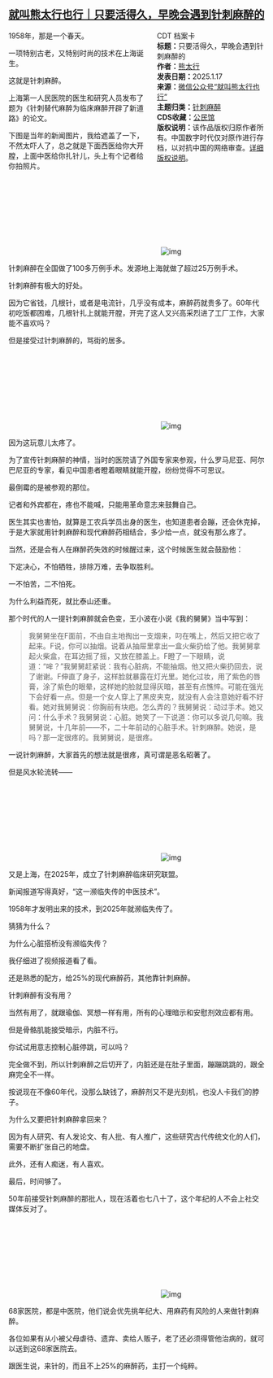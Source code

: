 <!--1737125398000-->
[就叫熊太行也行｜只要活得久，早晚会遇到针刺麻醉的](https://chinadigitaltimes.net/chinese/715147.html)
------

<div style="width:42%;float:right;padding-left:20px"><div class="su-spoiler su-spoiler-style-fancy su-spoiler-icon-chevron-circle su-spoiler-closed" data-scroll-offset="0" data-anchor-in-url="no"><div class="su-spoiler-title" tabindex="0" role="button"><span class="su-spoiler-icon"></span>CDT 档案卡</div><div class="su-spoiler-content su-u-clearfix su-u-trim"><strong>标题：</strong>只要活得久，早晚会遇到针刺麻醉的<br><strong>作者：</strong><a href="https://chinadigitaltimes.net/space/就叫熊太行也行" target="_blank">熊太行</a><br><strong>发表日期：</strong>2025.1.17<br><strong>来源：</strong><a href="https://web.archive.org/web/https://mp.weixin.qq.com/s/NlbKPWR1UyKRwMguxwGBBA" target="_blank">微信公众号“就叫熊太行也行”</a><br><strong>主题归类：</strong><a href="https://chinadigitaltimes.net/space/针刺麻醉" target="_blank">针刺麻醉</a><br><strong>CDS收藏：</strong><a href="https://chinadigitaltimes.net/space/%E5%85%AC%E6%B0%91%E9%A6%86" target="_blank" rel="noopener">公民馆</a><br><strong>版权说明：</strong>该作品版权归原作者所有。中国数字时代仅对原作进行存档，以对抗中国的网络审查。<a href="https://chinadigitaltimes.net/chinese/copyright">详细版权说明</a>。</div></div></div><p>1958年，那是一个春天。</p><p>一项特别古老，又特别时尚的技术在上海诞生。</p><p>这就是针刺麻醉。</p><p>上海第一人民医院的医生和研究人员发布了题为《针刺替代麻醉为临床麻醉开辟了新道路》的论文。</p><p>下图是当年的新闻图片，我给遮盖了一下，不然太吓人了，总之就是下面西医给你大开膛，上面中医给你扎针儿，头上有个记者给你拍照片。</p><p><img decoding="async" src="data:image/svg+xml,%3Csvg%20xmlns='http://www.w3.org/2000/svg'%20viewBox='0%200%200%200'%3E%3C/svg%3E" alt="img" data-lazy-src="https://chinadigitaltimes.net/chinese/files/2025/01/post-715147-678a1fa65b870."><noscript><img decoding="async" src="https://chinadigitaltimes.net/chinese/files/2025/01/post-715147-678a1fa65b870." alt="img"></noscript></p><p>针刺麻醉在全国做了100多万例手术。发源地上海就做了超过25万例手术。</p><p>针刺麻醉有极大的好处。</p><p>因为它省钱，几根针，或者是电流针，几乎没有成本，麻醉药就贵多了。60年代初吃饭都困难，几根针扎上就能开膛，开完了这人又兴高采烈进了工厂工作，大家能不喜欢吗？</p><p>但是接受过针刺麻醉的，骂街的居多。</p><p><img decoding="async" src="data:image/svg+xml,%3Csvg%20xmlns='http://www.w3.org/2000/svg'%20viewBox='0%200%200%200'%3E%3C/svg%3E" alt="img" data-lazy-src="https://chinadigitaltimes.net/chinese/files/2025/01/post-715147-678a1fa662685."><noscript><img decoding="async" src="https://chinadigitaltimes.net/chinese/files/2025/01/post-715147-678a1fa662685." alt="img"></noscript></p><p>因为这玩意儿太疼了。</p><p>为了宣传针刺麻醉的神情，当时的医院请了外国专家来参观，什么罗马尼亚、阿尔巴尼亚的专家，看见中国患者瞪着眼睛就能开膛，纷纷觉得不可思议。</p><p>最倒霉的是被参观的那位。</p><p>记者和外宾都在，疼也不能喊，只能用革命意志来鼓舞自己。</p><p>医生其实也害怕，就算是工农兵学员出身的医生，也知道患者会蹦，还会休克掉，于是大家就用针刺麻醉和现代麻醉药相结合，多少给一点，就没有那么疼了。</p><p>当然，还是会有人在麻醉药失效的时候醒过来，这个时候医生就会鼓励他：</p><p>下定决心，不怕牺牲，排除万难，去争取胜利。</p><p>一不怕苦，二不怕死。</p><p>为什么利益而死，就比泰山还重。</p><p>那个时代的人一提针刺麻醉就会色变，王小波在小说《我的舅舅》当中写到：</p><blockquote><p>我舅舅坐在F面前，不由自主地掏出一支烟来，叼在嘴上，然后又把它收了起来。F说，你可以抽烟。说着从抽屉里拿出一盒火柴扔给了他。我舅舅拿起火柴盒，在耳边摇了摇，又放在膝盖上。F瞪了一下眼睛，说道：“哞？”我舅舅赶紧说：我有心脏病，不能抽烟。他又把火柴扔回去，说了谢谢。F伸直了身子，这样脸就暴露在灯光里。她化过妆，用了紫色的唇膏，涂了紫色的眼晕，这样她的脸就显得灰暗，甚至有点憔悴。可能在强光下会好看一点。但是一个女人穿上了黑皮夹克，就没有人会注意她好看不好看。她对我舅舅说：你胸前有块疤。怎么弄的？我舅舅说：动过手术。她又问：什么手术？我舅舅说：心脏。她笑了一下说道：你可以多说几句嘛。我舅舅说，十几年前——不，二十年前动的心脏手术。针刺麻醉。她说，是吗？那一定很疼的。我舅舅说，是很疼。</p></blockquote><p>一说针刺麻醉，大家首先的想法就是很疼，真可谓是恶名昭著了。</p><p>但是风水轮流转——</p><p><img decoding="async" src="data:image/svg+xml,%3Csvg%20xmlns='http://www.w3.org/2000/svg'%20viewBox='0%200%200%200'%3E%3C/svg%3E" alt="img" data-lazy-src="https://chinadigitaltimes.net/chinese/files/2025/01/post-715147-678a1fa66bee4."><noscript><img decoding="async" src="https://chinadigitaltimes.net/chinese/files/2025/01/post-715147-678a1fa66bee4." alt="img"></noscript></p><p>又是上海，在2025年，成立了针刺麻醉临床研究联盟。</p><p>新闻报道写得真好，“这一濒临失传的中医技术”。</p><p>1958年才发明出来的技术，到2025年就濒临失传了。</p><p>猜猜为什么？</p><p>为什么心脏搭桥没有濒临失传？</p><p>我仔细进了视频报道看了看。</p><p>还是熟悉的配方，给25%的现代麻醉药，其他靠针刺麻醉。</p><p>针刺麻醉有没有用？</p><p>当然有用了，就跟瑜伽、冥想一样有用，所有的心理暗示和安慰剂效应都有用。</p><p>但是骨骼肌能接受暗示，内脏不行。</p><p>你试试用意志控制心脏停跳，可以吗？</p><p>完全做不到，所以针刺麻醉之后切开了，内脏还是在肚子里面，蹦蹦跳跳的，跟全麻完全不一样。</p><p>按说现在不像60年代，没那么缺钱了，麻醉剂又不是光刻机，也没人卡我们的脖子。</p><p>为什么又要把针刺麻醉拿回来？</p><p>因为有人研究、有人发论文、有人批、有人推广，这些研究古代传统文化的人们，需要不断扩张自己的地盘。</p><p>此外，还有人痴迷，有人喜欢。</p><p>最后，时间够了。</p><p>50年前接受针刺麻醉的那批人，现在活着也七八十了，这个年纪的人不会上社交媒体反对了。</p><p><img decoding="async" src="data:image/svg+xml,%3Csvg%20xmlns='http://www.w3.org/2000/svg'%20viewBox='0%200%200%200'%3E%3C/svg%3E" alt="img" data-lazy-src="https://chinadigitaltimes.net/chinese/files/2025/01/post-715147-678a1fa6741aa."><noscript><img decoding="async" src="https://chinadigitaltimes.net/chinese/files/2025/01/post-715147-678a1fa6741aa." alt="img"></noscript></p><p>68家医院，都是中医院，他们说会优先挑年纪大、用麻药有风险的人来做针刺麻醉。</p><p>各位如果有从小被父母虐待、遗弃、卖给人贩子，老了还必须得管他治病的，就可以送到这68家医院去。</p><p>跟医生说，来针的，而且不上25%的麻醉药，主打一个纯粹。</p><div class="addtoany_share_save_container addtoany_content addtoany_content_bottom"><div class="a2a_kit a2a_kit_size_32 addtoany_list" data-a2a-url="https://chinadigitaltimes.net/chinese/715147.html" data-a2a-title="就叫熊太行也行｜只要活得久，早晚会遇到针刺麻醉的"><a class="a2a_button_facebook" href="https://www.addtoany.com/add_to/facebook?linkurl=https%3A%2F%2Fchinadigitaltimes.net%2Fchinese%2F715147.html&amp;linkname=%E5%B0%B1%E5%8F%AB%E7%86%8A%E5%A4%AA%E8%A1%8C%E4%B9%9F%E8%A1%8C%EF%BD%9C%E5%8F%AA%E8%A6%81%E6%B4%BB%E5%BE%97%E4%B9%85%EF%BC%8C%E6%97%A9%E6%99%9A%E4%BC%9A%E9%81%87%E5%88%B0%E9%92%88%E5%88%BA%E9%BA%BB%E9%86%89%E7%9A%84" title="Facebook" rel="nofollow noopener" target="_blank"></a><a class="a2a_button_twitter" href="https://www.addtoany.com/add_to/twitter?linkurl=https%3A%2F%2Fchinadigitaltimes.net%2Fchinese%2F715147.html&amp;linkname=%E5%B0%B1%E5%8F%AB%E7%86%8A%E5%A4%AA%E8%A1%8C%E4%B9%9F%E8%A1%8C%EF%BD%9C%E5%8F%AA%E8%A6%81%E6%B4%BB%E5%BE%97%E4%B9%85%EF%BC%8C%E6%97%A9%E6%99%9A%E4%BC%9A%E9%81%87%E5%88%B0%E9%92%88%E5%88%BA%E9%BA%BB%E9%86%89%E7%9A%84" title="Twitter" rel="nofollow noopener" target="_blank"></a><a class="a2a_button_telegram" href="https://www.addtoany.com/add_to/telegram?linkurl=https%3A%2F%2Fchinadigitaltimes.net%2Fchinese%2F715147.html&amp;linkname=%E5%B0%B1%E5%8F%AB%E7%86%8A%E5%A4%AA%E8%A1%8C%E4%B9%9F%E8%A1%8C%EF%BD%9C%E5%8F%AA%E8%A6%81%E6%B4%BB%E5%BE%97%E4%B9%85%EF%BC%8C%E6%97%A9%E6%99%9A%E4%BC%9A%E9%81%87%E5%88%B0%E9%92%88%E5%88%BA%E9%BA%BB%E9%86%89%E7%9A%84" title="Telegram" rel="nofollow noopener" target="_blank"></a><a class="a2a_button_reddit" href="https://www.addtoany.com/add_to/reddit?linkurl=https%3A%2F%2Fchinadigitaltimes.net%2Fchinese%2F715147.html&amp;linkname=%E5%B0%B1%E5%8F%AB%E7%86%8A%E5%A4%AA%E8%A1%8C%E4%B9%9F%E8%A1%8C%EF%BD%9C%E5%8F%AA%E8%A6%81%E6%B4%BB%E5%BE%97%E4%B9%85%EF%BC%8C%E6%97%A9%E6%99%9A%E4%BC%9A%E9%81%87%E5%88%B0%E9%92%88%E5%88%BA%E9%BA%BB%E9%86%89%E7%9A%84" title="Reddit" rel="nofollow noopener" target="_blank"></a><a class="a2a_button_whatsapp" href="https://www.addtoany.com/add_to/whatsapp?linkurl=https%3A%2F%2Fchinadigitaltimes.net%2Fchinese%2F715147.html&amp;linkname=%E5%B0%B1%E5%8F%AB%E7%86%8A%E5%A4%AA%E8%A1%8C%E4%B9%9F%E8%A1%8C%EF%BD%9C%E5%8F%AA%E8%A6%81%E6%B4%BB%E5%BE%97%E4%B9%85%EF%BC%8C%E6%97%A9%E6%99%9A%E4%BC%9A%E9%81%87%E5%88%B0%E9%92%88%E5%88%BA%E9%BA%BB%E9%86%89%E7%9A%84" title="WhatsApp" rel="nofollow noopener" target="_blank"></a><a class="a2a_button_email" href="https://www.addtoany.com/add_to/email?linkurl=https%3A%2F%2Fchinadigitaltimes.net%2Fchinese%2F715147.html&amp;linkname=%E5%B0%B1%E5%8F%AB%E7%86%8A%E5%A4%AA%E8%A1%8C%E4%B9%9F%E8%A1%8C%EF%BD%9C%E5%8F%AA%E8%A6%81%E6%B4%BB%E5%BE%97%E4%B9%85%EF%BC%8C%E6%97%A9%E6%99%9A%E4%BC%9A%E9%81%87%E5%88%B0%E9%92%88%E5%88%BA%E9%BA%BB%E9%86%89%E7%9A%84" title="Email" rel="nofollow noopener" target="_blank"></a><a class="a2a_button_copy_link" href="https://www.addtoany.com/add_to/copy_link?linkurl=https%3A%2F%2Fchinadigitaltimes.net%2Fchinese%2F715147.html&amp;linkname=%E5%B0%B1%E5%8F%AB%E7%86%8A%E5%A4%AA%E8%A1%8C%E4%B9%9F%E8%A1%8C%EF%BD%9C%E5%8F%AA%E8%A6%81%E6%B4%BB%E5%BE%97%E4%B9%85%EF%BC%8C%E6%97%A9%E6%99%9A%E4%BC%9A%E9%81%87%E5%88%B0%E9%92%88%E5%88%BA%E9%BA%BB%E9%86%89%E7%9A%84" title="Copy Link" rel="nofollow noopener" target="_blank"></a><a class="a2a_dd addtoany_share_save addtoany_share" href="https://www.addtoany.com/share"></a></div></div>
